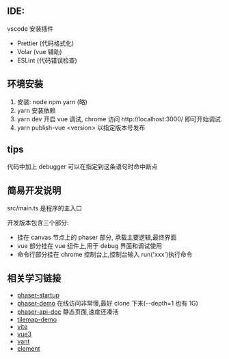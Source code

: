 ## IDE:

vscode 安装插件

- Prettier (代码格式化)
- Volar (vue 辅助)
- ESLint (代码错误检查)

## 环境安装

1. 安装: node npm yarn (略)
2. yarn 安装依赖
3. yarn dev 开启 vue 调试, chrome 访问 http://localhost:3000/ 即可开始调试.
4. yarn publish-vue \<version\> 以指定版本号发布

## tips

代码中加上 debugger 可以在指定到这条语句时命中断点

## 简易开发说明

src/main.ts 是程序的主入口

开发版本包含三个部分:

- 挂在 canvas 节点上的 phaser 部分, 承载主要逻辑,最终界面
- vue 部分挂在 vue 组件上,用于 debug 界面和调试使用
- 命令行部分挂在 chrome 控制台上,控制台输入 run('xxx')执行命令

## 相关学习链接

- [phaser-startup](http://phaser.io/tutorials/making-your-first-phaser-3-game-chinese)
- [phaser-demo](https://github.com/photonstorm/phaser3-examples) 在线访问非常慢,最好 clone 下来(--depth=1 也有 1G)
- [phaser-api-doc](https://photonstorm.github.io/phaser3-docs/index.html) 静态页面,速度还凑活
- [tilemap-demo](https://blog.ourcade.co/posts/2020/phaser3-mrpas-fov-field-of-view-algorithm-roguelike-dungeon-crawler/)
- [vite](https://vitejs.cn/guide/)
- [vue3](https://v3.cn.vuejs.org/guide/introduction.html)
- [vant](https://vant-contrib.gitee.io/vant/v3/#/zh-CN)
- [element](https://element-plus.gitee.io/zh-CN/component/button.html)
